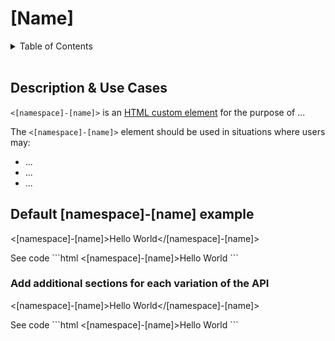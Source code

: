 # [Name]

<!-- AURO-GENERATED-CONTENT:START (TOC:collapse=true) -->
<details>
<summary>Table of Contents</summary>

- [&#91;Name&#93;](#name)
  - [Description & Use Cases](#description--use-cases)
  - [Default &#91;namespace&#93;-[name] example](#default-namespace-name-example)
    - [Add additional sections for each variation of the API](#add-additional-sections-for-each-variation-of-the-api)

</details>
<!-- AURO-GENERATED-CONTENT:END -->
<br/>

## Description & Use Cases

<!-- AURO-GENERATED-CONTENT:START (FILE:src=./../docs/description.md) -->
<!-- The below content is automatically added from ./../docs/description.md -->

`<[namespace]-[name]>` is an [HTML custom element](https://developer.mozilla.org/en-US/docs/Web/Web_Components/Using_custom_elements) for the purpose of ...

The `<[namespace]-[name]>` element should be used in situations where users may:

- ...
- ...
- ...
<!-- AURO-GENERATED-CONTENT:END -->

<div class="exampleWrapper">

## Default [namespace]-[name] example

<!-- AURO-GENERATED-CONTENT:START (FILE:src=./examples/default.html) -->
<!-- The below content is automatically added from ./examples/default.html -->

<[namespace]-[name]>Hello World</[namespace]-[name]>

<!-- AURO-GENERATED-CONTENT:END -->
</div>

<auro-accordion lowProfile justifyRight>
  <span slot="trigger">See code</span>
<!-- AURO-GENERATED-CONTENT:START (CODE:src=./examples/default.html) -->
<!-- The below code snippet is automatically added from ./examples/default.html -->
```html
<[namespace]-[name]>Hello World</[namespace]-[name]>
```
<!-- AURO-GENERATED-CONTENT:END -->
</auro-accordion>

### Add additional sections for each variation of the API

<!-- AURO-GENERATED-CONTENT:START (FILE:src=./examples/default.html) -->
<!-- The below content is automatically added from ./examples/default.html -->

<[namespace]-[name]>Hello World</[namespace]-[name]>

<!-- AURO-GENERATED-CONTENT:END -->
</div>

<auro-accordion lowProfile justifyRight>
  <span slot="trigger">See code</span>
<!-- AURO-GENERATED-CONTENT:START (CODE:src=./examples/default.html) -->
<!-- The below code snippet is automatically added from ./examples/default.html -->
```html
<[namespace]-[name]>Hello World</[namespace]-[name]>
```
<!-- AURO-GENERATED-CONTENT:END -->
</auro-accordion>
